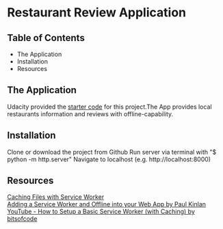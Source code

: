 # Restaurant Review Application

## Table of Contents
* The Application
* Installation
* Resources


## The Application
Udacity provided the <a href="https://github.com/udacity/mws-restaurant-stage-1">starter code</a> for this project.The App provides local restaurants information and reviews with offline-capability.

## Installation
Clone or download the project from Github
Run server via terminal with "$ python -m http.server"
Navigate to localhost (e.g. http://localhost:8000)

## Resources

<a href="https://developers.google.com/web/ilt/pwa/caching-files-with-service-worker">Caching Files with Service Worker</a><br>
<a href="https://developers.google.com/web/fundamentals/codelabs/offline/">Adding a Service Worker and Offline into your Web App by Paul Kinlan</a><br>
<a href="https://www.youtube.com/watch?v=BfL3pprhnms">YouTube - How to Setup a Basic Service Worker (with Caching) by bitsofcode</a>
